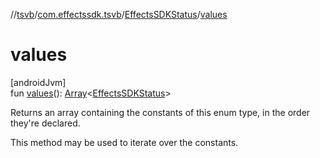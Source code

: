 //[tsvb](../../../index.md)/[com.effectssdk.tsvb](../index.md)/[EffectsSDKStatus](index.md)/[values](values.md)

# values

[androidJvm]\
fun [values](values.md)(): [Array](https://kotlinlang.org/api/latest/jvm/stdlib/kotlin/-array/index.html)&lt;[EffectsSDKStatus](index.md)&gt;

Returns an array containing the constants of this enum type, in the order they're declared.

This method may be used to iterate over the constants.
